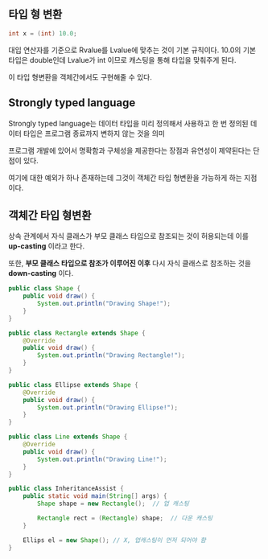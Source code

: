 ## 타입 형 변환

```java
int x = (int) 10.0;
```

대입 연산자를 기준으로 Rvalue를 Lvalue에 맞추는 것이 기본 규칙이다.
10.0의 기본 타입은 double인데 Lvalue가 int 이므로 캐스팅을 통해 타입을 맞춰주게 된다.

이 타입 형변환을 객체간에서도 구현해줄 수 있다.

## Strongly typed language

Strongly typed language는 데이터 타입을 미리 정의해서 사용하고 한 번 정의된 데이터 타입은 프로그램 종료까지 변하지 않는 것을 의미

프로그램 개발에 있어서 명확함과 구체성을 제공한다는 장점과 유연성이 제약된다는 단점이 있다.


여기에 대한 예외가 하나 존재하는데 그것이 객체간 타입 형변환을 가능하게 하는 지점이다.

## 객체간 타입 형변환

상속 관계에서 자식 클래스가 부모 클래스 타입으로 참조되는 것이 허용되는데 이를 **up-casting** 이라고 한다.

또한, **부모 클래스 타입으로 참조가 이루어진 이후** 다시 자식 클래스로 참조하는 것을 **down-casting** 이다.

```java
public class Shape {
	public void draw() {
		System.out.println("Drawing Shape!");
	}
}
```

```java
public class Rectangle extends Shape {
	@Override
	public void draw() {
		System.out.println("Drawing Rectangle!");
	}
}
```

```java
public class Ellipse extends Shape {
	@Override
	public void draw() {
		System.out.println("Drawing Ellipse!");
	}
}
```

```java
public class Line extends Shape {
	@Override
	public void draw() {
		System.out.println("Drawing Line!");
	}
}
```

```java
public class InheritanceAssist {
	public static void main(String[] args) {
		Shape shape = new Rectangle();  // 업 캐스팅

		Rectangle rect = (Rectangle) shape;  // 다운 캐스팅
	}

	Ellips el = new Shape(); // X, 업캐스팅이 먼저 되어야 함
}
```

